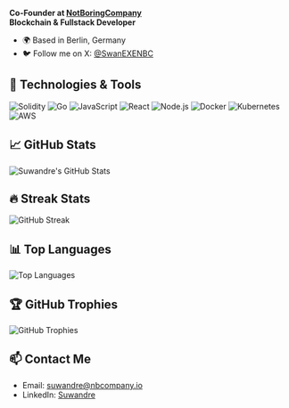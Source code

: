 **Co-Founder at [NotBoringCompany](https://nbcompany.io/)**  
**Blockchain & Fullstack Developer**

- 🌍 Based in Berlin, Germany
- 🐦 Follow me on X: [@SwanEXENBC](https://twitter.com/SwanEXENBC)

## 🔧 Technologies & Tools

![Solidity](https://img.shields.io/badge/-Solidity-363636?style=flat&logo=solidity)
![Go](https://img.shields.io/badge/-Go-00ADD8?style=flat&logo=go)
![JavaScript](https://img.shields.io/badge/-JavaScript-F7DF1E?style=flat&logo=javascript)
![React](https://img.shields.io/badge/-React-61DAFB?style=flat&logo=react)
![Node.js](https://img.shields.io/badge/-Node.js-339933?style=flat&logo=node.js)
![Docker](https://img.shields.io/badge/-Docker-2496ED?style=flat&logo=docker)
![Kubernetes](https://img.shields.io/badge/-Kubernetes-326CE5?style=flat&logo=kubernetes)
![AWS](https://img.shields.io/badge/-AWS-232F3E?style=flat&logo=amazon-aws)

## 📈 GitHub Stats

![Suwandre's GitHub Stats](https://github-readme-stats.vercel.app/api?username=suwandre&show_icons=true&theme=radical)

## 🔥 Streak Stats

![GitHub Streak](https://github-readme-streak-stats.herokuapp.com/?user=suwandre&theme=radical)

## 📊 Top Languages

![Top Languages](https://github-readme-stats.vercel.app/api/top-langs/?username=suwandre&layout=compact&theme=radical)

## 🏆 GitHub Trophies

![GitHub Trophies](https://github-profile-trophy.vercel.app/?username=suwandre&theme=radical)

## 📫 Contact Me

- Email: [suwandre@nbcompany.io](mailto:suwandre@nbcompany.io)
- LinkedIn: [Suwandre](https://www.linkedin.com/in/suwandre/)
